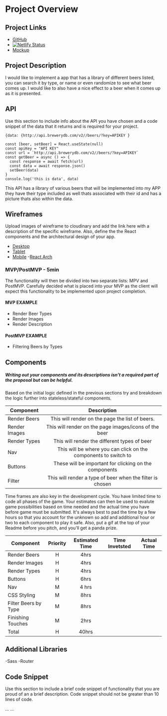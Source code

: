 # Project Overview

## Project Links

- [GitHub](https://github.com/blueLotus3/project-2-react)
- [![Netlify Status](https://api.netlify.com/api/v1/badges/6af6f2bf-8f7b-405e-bf17-a61ab0070b10/deploy-status)](https://app.netlify.com/sites/beerbible/deploys)
- [Mockup](https://www.behance.net/gallery/111068931/Oro-del-sur-UI-UX-Beer-web-app?tracking_source=search_projects_recommended%7Cbeer)

## Project Description

I would like to implement a app that has a library of different beers listed, you can search it by type, or name or even randomize to see what beer comes up. I would like to also have a nice effect to a beer when it comes up as it is presented.

## API

Use this section to include info about the API you have chosen and a code snippet of the data that it returns and is required for your project. 


```
{data: {http://api.brewerydb.com/v2//beers/?key=APIKEY }

const [beer, setBeer] = React.useState(null)
const apiKey = "API KEY"
const url = `http://api.brewerydb.com/v2//beers/?key=APIKEY`
const getBeer = async () => {
  const response = await fetch(url)
  const data = await response.json()
  setBeer(data)
}
console.log('this is data', data)
```
This API has a library of various beers that will be implemented into my APP they have their type included as well thats associated with their id and has a picture thats also within the data.


## Wireframes

Upload images of wireframe to cloudinary and add the link here with a description of the specific wireframe. Also, define the the React components and the architectural design of your app.

- [Desktop](https://res.cloudinary.com/ds7w3ysag/image/upload/v1610741838/IMG_2546_w8db6z.jpg)
- [Tablet](https://res.cloudinary.com/ds7w3ysag/image/upload/v1610735180/IMG_2544_kbnm5h.jpg)
- [Mobile](https://res.cloudinary.com/ds7w3ysag/image/upload/v1610735185/IMG_2545_plsezl.jpg)
-[React Arch](https://res.cloudinary.com/ds7w3ysag/image/upload/v1610741843/IMG_2547_ytt0i4.jpg) 


### MVP/PostMVP - 5min

The functionality will then be divided into two separate lists: MPV and PostMVP.  Carefully decided what is placed into your MVP as the client will expect this functionality to be implemented upon project completion.  

#### MVP EXAMPLE
- Render Beer Types
- Render Images 
- Render Description

#### PostMVP EXAMPLE

- Filtering Beers by Types

## Components
##### Writing out your components and its descriptions isn't a required part of the proposal but can be helpful.

Based on the initial logic defined in the previous sections try and breakdown the logic further into stateless/stateful components. 

| Component | Description | 
| --- | :---: |  
| Render Beers |This will render on the page the list of beers.| 
| Render Images | This will render on the page images/icons of the beer | 
| Render Types | This will render the different types of beer | 
|     Nav      |This will be where you can click on the components to switch to|
|    Buttons   | These will be important for clicking on the components |
|    Filter    | This will render a type of beer when the filter is chosen |
                                                     


Time frames are also key in the development cycle.  You have limited time to code all phases of the game.  Your estimates can then be used to evalute game possibilities based on time needed and the actual time you have before game must be submitted. It's always best to pad the time by a few hours so that you account for the unknown so add and additional hour or two to each component to play it safe. Also, put a gif at the top of your Readme before you pitch, and you'll get a panda prize.

| Component | Priority | Estimated Time | Time Invetsted | Actual Time |
| --- | :---: |  :---: | :---: | :---: |
| Render Beers | H | 4hrs|     |     |
| Render Images | H | 4hrs|     |     |
| Render Types | H | 4hrs |     |    |
|  Buttons | H |  6hrs  |     |    |
| Nav | M | 4 hrs |     |      |      |
|CSS Styling | M | 8hrs |    |     |      |
| Filter Beers by Type | M |  8hrs |    |     |      |
| Finishing Touches | M | 2hrs  |       |     |      |
| Total | H | 40hrs|  |     |

## Additional Libraries
-Sass
-Router

## Code Snippet

Use this section to include a brief code snippet of functionality that you are proud of an a brief description.  Code snippet should not be greater than 10 lines of code. 


...
...
